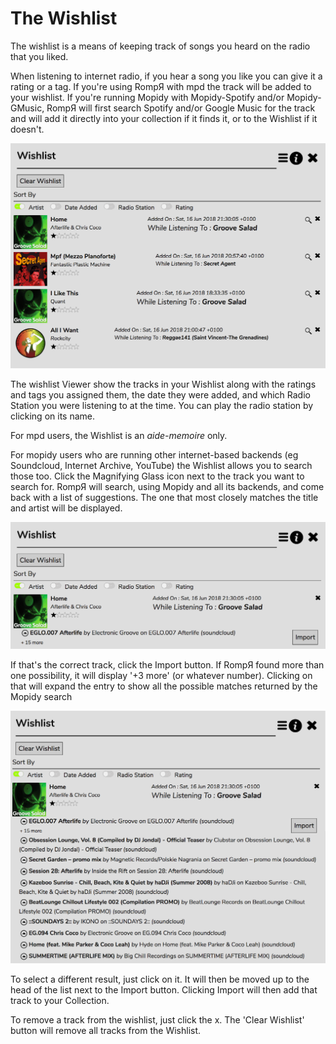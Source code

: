 # The Wishlist

The wishlist is a means of keeping track of songs you heard on the radio that you liked.

When listening to internet radio, if you hear a song you like you can give it a rating or a tag. If you're using RompЯ with mpd the track will be added to your wishlist. If you're running Mopidy with Mopidy-Spotify and/or Mopidy-GMusic, RompЯ will first search Spotify and/or Google Music for the track and will add it directly into your collection if it finds it, or to the Wishlist if it doesn't.

![](images/wishlist1.png)

The wishlist Viewer show the tracks in your Wishlist along with the ratings and tags you assigned them, the date they were added, and which Radio Station you were listening to at the time. You can play the radio station by clicking on its name.

For mpd users, the Wishlist is an *aide-memoire* only.

For mopidy users who are running other internet-based backends (eg Soundcloud, Internet Archive, YouTube) the Wishlist allows you to search those too. Click the Magnifying Glass icon next to the track you want to search for. RompЯ will search, using Mopidy and all its backends, and come back with a list of suggestions. The one that most closely matches the title and artist will be displayed.

![](images/wishlist2.png)

If that's the correct track, click the Import button. If RompЯ found more than one possibility, it will display '+3 more' (or whatever number). Clicking on that will expand the entry to show all the possible matches returned by the Mopidy search

![](images/wishlist3.png)

To select a different result, just click on it. It will then be moved up to the head of the list next to the Import button. Clicking Import will then add that track to your Collection.

To remove a track from the wishlist, just click the x. The 'Clear Wishlist' button will remove all tracks from the Wishlist.
